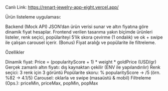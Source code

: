 Canlı Link: https://renart-jewelry-app-eight.vercel.app/

Ürün listeleme uygulaması:

Backend (Mock API) JSON’dan ürün verisi sunar ve altın fiyatına göre dinamik fiyat hesaplar.
Frontend verilen tasarıma yakın biçimde ürünleri listeler, renk seçici, popülariteyi 5’lik skora çevirme (1 ondalık) ve ok + swipe ile çalışan carousel içerir.
(Bonus) Fiyat aralığı ve popülarite ile filtreleme.

Özellikler

Dinamik fiyat: Price = (popularityScore + 1) * weight * goldPrice (USD/gr)
Gerçek zamanlı altın fiyatı: dış kaynaktan çekilir (ENV ile yapılandırılır)
Renk seçici: 3 renk için 3 görüntü
Popülarite skoru: % popularityScore → /5 (örn. %82 → 4.1/5)
Carousel: oklarla ve swipe (masaüstü & mobil)
Filtreleme (Ops.): priceMin, priceMax, popMin, popMax 
